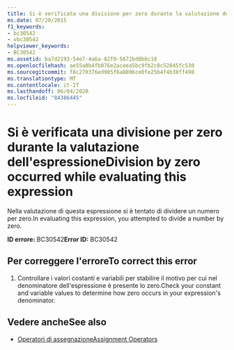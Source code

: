 ```yaml
---
title: Si è verificata una divisione per zero durante la valutazione dell'espressione
ms.date: 07/20/2015
f1_keywords:
- bc30542
- vbc30542
helpviewer_keywords:
- BC30542
ms.assetid: ba7d2193-54e7-4a6a-82f0-5672bd0bbc18
ms.openlocfilehash: ae55a8b4fb076e2aceea5bc9fb2c8c52845fc530
ms.sourcegitcommit: f8c270376ed905f6a8896ce0fe25b4f4b38ff498
ms.translationtype: MT
ms.contentlocale: it-IT
ms.lasthandoff: 06/04/2020
ms.locfileid: "84386445"
---
```

# <a name="division-by-zero-occurred-while-evaluating-this-expression"></a><span data-ttu-id="18b0c-102">Si è verificata una divisione per zero durante la valutazione dell'espressione</span><span class="sxs-lookup"><span data-stu-id="18b0c-102">Division by zero occurred while evaluating this expression</span></span>
<span data-ttu-id="18b0c-103">Nella valutazione di questa espressione si è tentato di dividere un numero per zero.</span><span class="sxs-lookup"><span data-stu-id="18b0c-103">In evaluating this expression, you attempted to divide a number by zero.</span></span>  
  
 <span data-ttu-id="18b0c-104">**ID errore:** BC30542</span><span class="sxs-lookup"><span data-stu-id="18b0c-104">**Error ID:** BC30542</span></span>  
  
## <a name="to-correct-this-error"></a><span data-ttu-id="18b0c-105">Per correggere l'errore</span><span class="sxs-lookup"><span data-stu-id="18b0c-105">To correct this error</span></span>  
  
1. <span data-ttu-id="18b0c-106">Controllare i valori costanti e variabili per stabilire il motivo per cui nel denominatore dell'espressione è presente lo zero.</span><span class="sxs-lookup"><span data-stu-id="18b0c-106">Check your constant and variable values to determine how zero occurs in your expression's denominator.</span></span>  
  
## <a name="see-also"></a><span data-ttu-id="18b0c-107">Vedere anche</span><span class="sxs-lookup"><span data-stu-id="18b0c-107">See also</span></span>

- [<span data-ttu-id="18b0c-108">Operatori di assegnazione</span><span class="sxs-lookup"><span data-stu-id="18b0c-108">Assignment Operators</span></span>](../language-reference/operators/assignment-operators.md)
